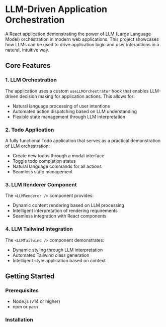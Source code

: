 # LLM-Driven Application Orchestration

A React application demonstrating the power of LLM (Large Language Model) orchestration in modern web applications. This project showcases how LLMs can be used to drive application logic and user interactions in a natural, intuitive way.

## Core Features

### 1. LLM Orchestration
The application uses a custom `useLLMOrchestrator` hook that enables LLM-driven decision making for application actions. This allows for:
- Natural language processing of user intentions
- Automated action dispatching based on LLM understanding
- Flexible state management through LLM interpretation

### 2. Todo Application
A fully functional Todo application that serves as a practical demonstration of LLM orchestration:
- Create new todos through a modal interface
- Toggle todo completion status
- Natural language commands for all actions
- Seamless state management

### 3. LLM Renderer Component
The `<LLMRenderer />` component provides:
- Dynamic content rendering based on LLM processing
- Intelligent interpretation of rendering requirements
- Seamless integration with React components

### 4. LLM Tailwind Integration
The `<LLMTailwind />` component demonstrates:
- Dynamic styling through LLM interpretation
- Automated Tailwind class generation
- Intelligent style application based on context

## Getting Started

### Prerequisites
- Node.js (v14 or higher)
- npm or yarn

### Installation
